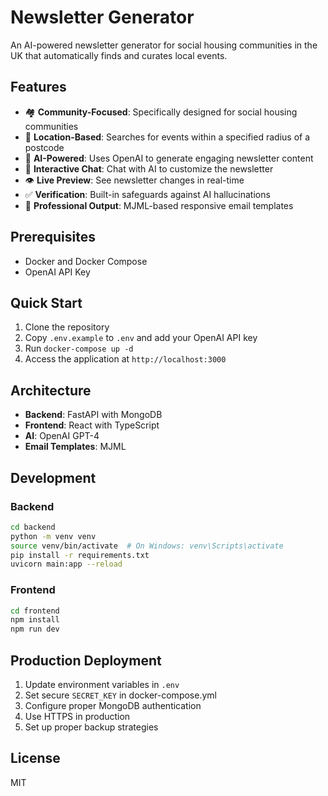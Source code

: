 # Newsletter Generator

An AI-powered newsletter generator for social housing communities in the UK that automatically finds and curates local events.

## Features

- 🏘️ **Community-Focused**: Specifically designed for social housing communities
- 🎯 **Location-Based**: Searches for events within a specified radius of a postcode
- 🤖 **AI-Powered**: Uses OpenAI to generate engaging newsletter content
- 💬 **Interactive Chat**: Chat with AI to customize the newsletter
- 👁️ **Live Preview**: See newsletter changes in real-time
- ✅ **Verification**: Built-in safeguards against AI hallucinations
- 📧 **Professional Output**: MJML-based responsive email templates

## Prerequisites

- Docker and Docker Compose
- OpenAI API Key

## Quick Start

1. Clone the repository
2. Copy `.env.example` to `.env` and add your OpenAI API key
3. Run `docker-compose up -d`
4. Access the application at `http://localhost:3000`

## Architecture

- **Backend**: FastAPI with MongoDB
- **Frontend**: React with TypeScript
- **AI**: OpenAI GPT-4
- **Email Templates**: MJML

## Development

### Backend
```bash
cd backend
python -m venv venv
source venv/bin/activate  # On Windows: venv\Scripts\activate
pip install -r requirements.txt
uvicorn main:app --reload
```

### Frontend
```bash
cd frontend
npm install
npm run dev
```

## Production Deployment

1. Update environment variables in `.env`
2. Set secure `SECRET_KEY` in docker-compose.yml
3. Configure proper MongoDB authentication
4. Use HTTPS in production
5. Set up proper backup strategies

## License

MIT
